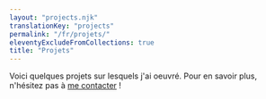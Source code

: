 ```yaml
---
layout: "projects.njk"
translationKey: "projects"
permalink: "/fr/projets/"
eleventyExcludeFromCollections: true
title: "Projets"
---
```

Voici quelques projets sur lesquels j'ai oeuvré. Pour en savoir plus, n'hésitez pas à [me contacter](/fr/#contact) !
